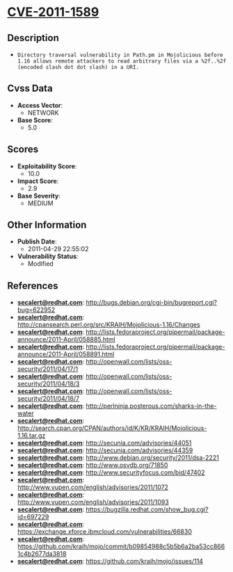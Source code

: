 
# [CVE-2011-1589](https://cve.mitre.org/cgi-bin/cvename.cgi?name=CVE-2011-1589)

## Description

- `Directory traversal vulnerability in Path.pm in Mojolicious before 1.16 allows remote attackers to read arbitrary files via a %2f..%2f (encoded slash dot dot slash) in a URI.`

## Cvss Data

- **Access Vector**:
  - NETWORK
- **Base Score**:
  - 5.0

## Scores

- **Exploitability Score**:
  - 10.0
- **Impact Score**:
  - 2.9
- **Base Severity**:
  - MEDIUM

## Other Information

- **Publish Date**:
  - 2011-04-29 22:55:02
- **Vulnerability Status**:
  - Modified

## References

- **secalert@redhat.com**: http://bugs.debian.org/cgi-bin/bugreport.cgi?bug=622952
- **secalert@redhat.com**: http://cpansearch.perl.org/src/KRAIH/Mojolicious-1.16/Changes
- **secalert@redhat.com**: http://lists.fedoraproject.org/pipermail/package-announce/2011-April/058885.html
- **secalert@redhat.com**: http://lists.fedoraproject.org/pipermail/package-announce/2011-April/058891.html
- **secalert@redhat.com**: http://openwall.com/lists/oss-security/2011/04/17/1
- **secalert@redhat.com**: http://openwall.com/lists/oss-security/2011/04/18/3
- **secalert@redhat.com**: http://openwall.com/lists/oss-security/2011/04/18/7
- **secalert@redhat.com**: http://perlninja.posterous.com/sharks-in-the-water
- **secalert@redhat.com**: http://search.cpan.org/CPAN/authors/id/K/KR/KRAIH/Mojolicious-1.16.tar.gz
- **secalert@redhat.com**: http://secunia.com/advisories/44051
- **secalert@redhat.com**: http://secunia.com/advisories/44359
- **secalert@redhat.com**: http://www.debian.org/security/2011/dsa-2221
- **secalert@redhat.com**: http://www.osvdb.org/71850
- **secalert@redhat.com**: http://www.securityfocus.com/bid/47402
- **secalert@redhat.com**: http://www.vupen.com/english/advisories/2011/1072
- **secalert@redhat.com**: http://www.vupen.com/english/advisories/2011/1093
- **secalert@redhat.com**: https://bugzilla.redhat.com/show_bug.cgi?id=697229
- **secalert@redhat.com**: https://exchange.xforce.ibmcloud.com/vulnerabilities/66830
- **secalert@redhat.com**: https://github.com/kraih/mojo/commit/b09854988c5b5b6a2ba53cc8661c4b2677da3818
- **secalert@redhat.com**: https://github.com/kraih/mojo/issues/114
